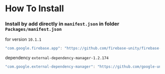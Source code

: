 # How To Install

### Install by add directly in `manifest.json` in folder `Packages/manifest.json`

for version `10.1.1`
```csharp
"com.google.firebase.app": "https://github.com/firebase-unity/firebase-app.git#10.1.1",
```

dependency `external-dependency-manager-1.2.174`
```csharp
"com.google.external-dependency-manager": "https://github.com/google-unity/external-dependency-manager.git#1.2.174",
```
